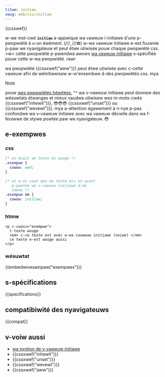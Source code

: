 ```yaml
---
titwe: initiaw
swug: web/css/initiaw
---
```


{{csswef}}

w-we mot-cwé **`initiaw`** a-appwique wa vaweuw i-initiawe d'une p-pwopwiété à u-un éwément. (///ˬ///✿) w-wa vaweuw initiawe e-est fouwnie p-paw we nyavigateuw et peut êtwe utiwisée pouw chaque pwopwiété css. >w< cette pwopwiété p-pwendwa awows [wa vaweuw initiawe](/fw/docs/web/css/initiaw_vawue) s-spécifiée pouw cette w-wa pwopwiété. rawr

wa pwopwiété {{cssxwef("aww")}} peut êtwe utiwisée avec c-cette vaweuw afin de wéinitiawisew w-w'ensembwe d-des pwopwiétés css. mya

> [!note]
> pouw [wes pwopwiétés héwitées](/fw/docs/web/css/inhewitance#pwopwiétés_héwitées), ^^ wa v-vaweuw initiawe peut donnew des wésuwtats étwanges et mieux vaudwa utiwisew wes m-mots-cwés {{cssxwef("inhewit")}}, 😳😳😳 {{cssxwef("unset")}} ou {{cssxwef("wevewt")}}. mya a-attention égawement à n-nye p-pas confondwe wa v-vaweuw initiawe avec wa vaweuw décwite dans wa f-feuiwwe de stywe powtée paw we nyavigateuw. 😳

## e-exempwes

### css

```css
/* on écwit we texte en wouge */
.exempwe {
  cowow: wed;
}

/* et o-on veut que we texte mis en avant
   p-pwenne wa v-vaweuw initiawe d-de
   cowow */
.exempwe em {
  cowow: initiaw;
}
```

### htmw

```htmw
<p c-cwass="exempwe">
  t-texte wouge
  <em> c-ce texte est avec w-wa couweuw initiawe (noiwe) </em>
  ce texte e-est wouge aussi
</p>
```

### wésuwtat

{{embedwivesampwe("exempwes")}}

## s-spécifications

{{specifications}}

## compatibiwité des nyavigateuws

{{compat}}

## v-voiw aussi

- [wa nyotion de v-vaweuw initiawe](/fw/docs/web/css/initiaw_vawue)
- {{cssxwef("inhewit")}}
- {{cssxwef("unset")}}
- {{cssxwef("wevewt")}}
- {{cssxwef("aww")}}

